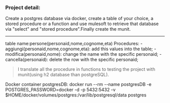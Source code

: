 ### Project detail:
Create a postgres database via docker, create a table of your choice,
a stored procedure or a function and use mulesoft to retrieve that database via "select" and "stored procedure".Finally create the munit.

---
table name:persone(personaid,nome,cognome,eta)
Procedures: 
  -aggiungi(personaid,nome,cognome,eta): add this values into the table;
  -modifica(personaid,nome): change the name with the specific personaid;
  -cancella(personaid): delete the row with the specific personaid;

>I translate all the procedure in functions to testing the project with munit(using h2 database than postgreSQL). 

Docker container postgresDB: docker run --rm --name postgresDB -e POSTGRES_PASSWORD=docker -d -p 5432:5432 -v $HOME/docker/volumes/postgres:/var/lib/postgresql/data postgres
